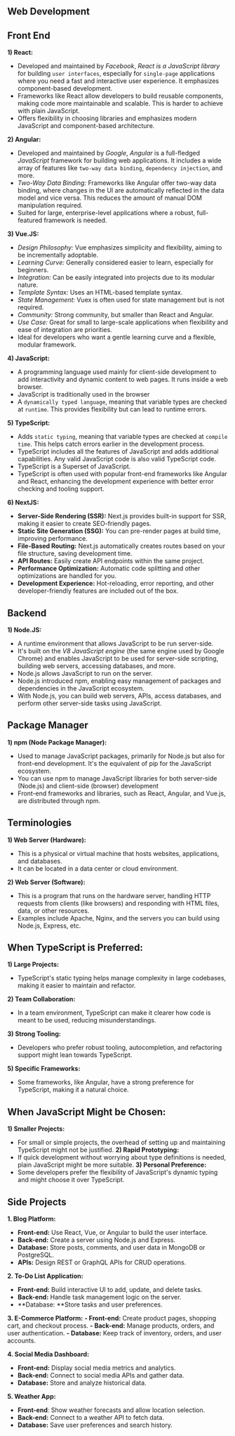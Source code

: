 ## Web Development

## Front End
**1) React:**
- Developed and maintained by _Facebook_, _React is a JavaScript library_ for building `user interfaces`, especially for `single-page` applications where you need a fast and interactive user experience. It emphasizes component-based development.
- Frameworks like React allow developers to build reusable components, making code more maintainable and scalable. This is harder to achieve with plain JavaScript.
- Offers flexibility in choosing libraries and emphasizes modern JavaScript and component-based architecture.

**2) Angular:**
- Developed and maintained by _Google_, _Angular_ is a full-fledged _JavaScript_ framework for building web applications. It includes a wide array of features like `two-way data binding`, `dependency injection`, and more.
- _Two-Way Data Binding:_ Frameworks like Angular offer two-way data binding, where changes in the UI are automatically reflected in the data model and vice versa. This reduces the amount of manual DOM manipulation required.
- Suited for large, enterprise-level applications where a robust, full-featured framework is needed.

**3) Vue.JS:**
- _Design Philosophy:_ Vue emphasizes simplicity and flexibility, aiming to be incrementally adoptable.
- _Learning Curve:_ Generally considered easier to learn, especially for beginners.
- _Integration:_ Can be easily integrated into projects due to its modular nature.
- _Template Syntax:_ Uses an HTML-based template syntax.
- _State Management:_ Vuex is often used for state management but is not required.
- _Community:_ Strong community, but smaller than React and Angular.
- _Use Case:_ Great for small to large-scale applications when flexibility and ease of integration are priorities.
- Ideal for developers who want a gentle learning curve and a flexible, modular framework.

**4) JavaScript:**
- A programming language used mainly for client-side development to add interactivity and dynamic content to web pages. It runs inside a web browser.
- JavaScript is traditionally used in the browser
- A `dynamically typed language`, meaning that variable types are checked at `runtime`. This provides flexibility but can lead to runtime errors.

**5) TypeScript:**
- Adds `static typing`, meaning that variable types are checked at `compile time`. This helps catch errors earlier in the development process.
- TypeScript includes all the features of JavaScript and adds additional capabilities. Any valid JavaScript code is also valid TypeScript code.
- TypeScript is a Superset of JavaScript.
- TypeScript is often used with popular front-end frameworks like Angular and React, enhancing the development experience with better error checking and tooling support.

**6) NextJS:**
- **Server-Side Rendering (SSR):** Next.js provides built-in support for SSR, making it easier to create SEO-friendly pages.
- **Static Site Generation (SSG):** You can pre-render pages at build time, improving performance.
- **File-Based Routing:** Next.js automatically creates routes based on your file structure, saving development time.
- **API Routes:** Easily create API endpoints within the same project.
- **Performance Optimization:** Automatic code splitting and other optimizations are handled for you.
- **Development Experience:** Hot-reloading, error reporting, and other developer-friendly features are included out of the box.

## Backend
**1) Node.JS:**
- A runtime environment that allows JavaScript to be run server-side.
- It's built on the _V8 JavaScript engine_ (the same engine used by Google Chrome) and enables JavaScript to be used for server-side scripting, building web servers, accessing databases, and more.
- Node.js allows JavaScript to run on the server.
- Node.js introduced npm, enabling easy management of packages and dependencies in the JavaScript ecosystem.
- With Node.js, you can build web servers, APIs, access databases, and perform other server-side tasks using JavaScript.
 
## Package Manager
**1) npm (Node Package Manager):**
- Used to manage JavaScript packages, primarily for Node.js but also for front-end development. It's the equivalent of pip for the JavaScript ecosystem.
- You can use npm to manage JavaScript libraries for both server-side (Node.js) and client-side (browser) development
- Front-end frameworks and libraries, such as React, Angular, and Vue.js, are distributed through npm.
 
## Terminologies
**1) Web Server (Hardware):**
- This is a physical or virtual machine that hosts websites, applications, and databases.
- It can be located in a data center or cloud environment.

**2) Web Server (Software):**
- This is a program that runs on the hardware server, handling HTTP requests from clients (like browsers) and responding with HTML files, data, or other resources.
- Examples include Apache, Nginx, and the servers you can build using Node.js, Express, etc.


## When TypeScript is Preferred:
**1) Large Projects:**
- TypeScript's static typing helps manage complexity in large codebases, making it easier to maintain and refactor.

**2) Team Collaboration:**
- In a team environment, TypeScript can make it clearer how code is meant to be used, reducing misunderstandings.

**3) Strong Tooling:**
- Developers who prefer robust tooling, autocompletion, and refactoring support might lean towards TypeScript.

**5) Specific Frameworks:**
- Some frameworks, like Angular, have a strong preference for TypeScript, making it a natural choice.

## When JavaScript Might be Chosen:
**1) Smaller Projects:**
- For small or simple projects, the overhead of setting up and maintaining TypeScript might not be justified.
**2) Rapid Prototyping:**
- If quick development without worrying about type definitions is needed, plain JavaScript might be more suitable.
**3) Personal Preference:**
- Some developers prefer the flexibility of JavaScript's dynamic typing and might choose it over TypeScript.

## Side Projects
**1. Blog Platform:**
- **Front-end:** Use React, Vue, or Angular to build the user interface.
- **Back-end:** Create a server using Node.js and Express.
- **Database:** Store posts, comments, and user data in MongoDB or PostgreSQL.
- **APIs:** Design REST or GraphQL APIs for CRUD operations.

**2. To-Do List Application:**
- **Front-end:** Build interactive UI to add, update, and delete tasks.
- **Back-end:** Handle task management logic on the server.
- **Database: **Store tasks and user preferences.

**3. E-Commerce Platform:**
**- Front-end:** Create product pages, shopping cart, and checkout process.
**- Back-end:** Manage products, orders, and user authentication.
**- Database:** Keep track of inventory, orders, and user accounts.

**4. Social Media Dashboard:**
- **Front-end:** Display social media metrics and analytics.
- **Back-end:** Connect to social media APIs and gather data.
- **Database:** Store and analyze historical data.

**5. Weather App:**
- **Front-end**: Show weather forecasts and allow location selection.
- **Back-end:** Connect to a weather API to fetch data.
- **Database:** Save user preferences and search history.
